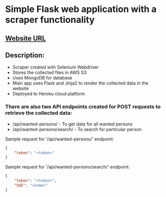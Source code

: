 # Simple Flask web application with a scraper functionality

## **[Website URL](https://crimestoppers-uk-most-wanted.herokuapp.com/ "Website URL")**

## Description:
- Scraper created with Selenium Webdriver
- Stores the collected files in AWS S3
- Uses MongoDB for database
- Main app uses Flask and Jinja2 to render the collected data in the website
- Deployed to Heroku cloud platform

### There are also two API endpoints created for POST requests to retrieve the collected data:
- /api/wanted-persons/ - To get data for all wanted persons
- /api/wanted-persons/search/ - To search for particular person

Sample request for '/api/wanted-persons/' endpoint:
```json
{
    "token": "<token>"
}
```

Sample request for '/api/wanted-persons/search/' endpoint:
```json
{
    "token": "<token>",
    "SOI": "<name>"
}
```
